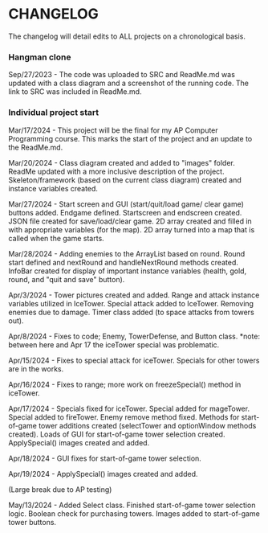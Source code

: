 # CHANGELOG
The changelog will detail edits to ALL projects on a chronological basis.

### Hangman clone 
Sep/27/2023 - The code was uploaded to SRC and ReadMe.md was updated with a class diagram and a screenshot of the running code. The link to SRC was included in ReadMe.md.

### Individual project start 
Mar/17/2024 - This project will be the final for my AP Computer Programming course. This marks the start of the project and an update to the ReadMe.md. 

Mar/20/2024 - Class diagram created and added to "images" folder. ReadMe updated with a more inclusive description of the project. Skeleton/framework (based on the current class diagram) created and instance variables created.

Mar/27/2024 - Start screen and GUI (start/quit/load game/ clear game) buttons added. Endgame defined. Startscreen and endscreen created. JSON file created for save/load/clear game. 2D array created and filled in with appropriate variables (for the map). 2D array turned into a map that is called when the game starts.

Mar/28/2024 - Adding enemies to the ArrayList<Enemy> based on round. Round start defined and nextRound and handleNextRound methods created. InfoBar created for display of important instance variables (health, gold, round, and "quit and save" button).

Apr/3/2024 - Tower pictures created and added. Range and attack instance variables utilized in IceTower. Special attack added to IceTower. Removing enemies due to damage. Timer class added (to space attacks from towers out). 

Apr/8/2024 - Fixes to code; Enemy, TowerDefense, and Button class. *note: between here and Apr 17 the iceTower special was problematic.

Apr/15/2024 - Fixes to special attack for iceTower. Specials for other towers are in the works. 

Apr/16/2024 - Fixes to range; more work on freezeSpecial() method in iceTower.

Apr/17/2024 - Specials fixed for iceTower. Special added for mageTower. Special added to fireTower. Enemy remove method fixed. Methods for start-of-game tower additions created (selectTower and optionWindow methods created). Loads of GUI for start-of-game tower selection created. ApplySpecial() images created and added.

Apr/18/2024 - GUI fixes for start-of-game tower selection. 

Apr/19/2024 - ApplySpecial() images created and added.

(Large break due to AP testing)

May/13/2024 - Added Select class. Finished start-of-game tower selection logic. Boolean check for purchasing towers. Images added to start-of-game tower buttons. 
